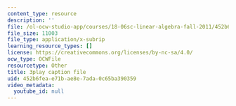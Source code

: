 ```yaml
---
content_type: resource
description: ''
file: /ol-ocw-studio-app/courses/18-06sc-linear-algebra-fall-2011/452b6feae71bae8e7ada0c65ba390359_HEQuN0QELSQ.srt
file_size: 11003
file_type: application/x-subrip
learning_resource_types: []
license: https://creativecommons.org/licenses/by-nc-sa/4.0/
ocw_type: OCWFile
resourcetype: Other
title: 3play caption file
uid: 452b6fea-e71b-ae8e-7ada-0c65ba390359
video_metadata:
  youtube_id: null
---
```

